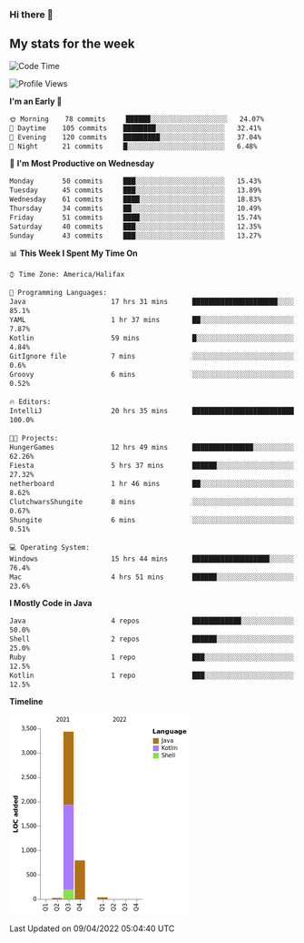 ### Hi there 👋

## My stats for the week
<!--START_SECTION:waka-->
![Code Time](http://img.shields.io/badge/Code%20Time-165%20hrs%2048%20mins-blue)

![Profile Views](http://img.shields.io/badge/Profile%20Views-0-blue)

**I'm an Early 🐤** 

```text
🌞 Morning    78 commits     ██████░░░░░░░░░░░░░░░░░░░   24.07% 
🌆 Daytime    105 commits    ████████░░░░░░░░░░░░░░░░░   32.41% 
🌃 Evening    120 commits    █████████░░░░░░░░░░░░░░░░   37.04% 
🌙 Night      21 commits     █░░░░░░░░░░░░░░░░░░░░░░░░   6.48%

```
📅 **I'm Most Productive on Wednesday** 

```text
Monday       50 commits     ███░░░░░░░░░░░░░░░░░░░░░░   15.43% 
Tuesday      45 commits     ███░░░░░░░░░░░░░░░░░░░░░░   13.89% 
Wednesday    61 commits     ████░░░░░░░░░░░░░░░░░░░░░   18.83% 
Thursday     34 commits     ██░░░░░░░░░░░░░░░░░░░░░░░   10.49% 
Friday       51 commits     ████░░░░░░░░░░░░░░░░░░░░░   15.74% 
Saturday     40 commits     ███░░░░░░░░░░░░░░░░░░░░░░   12.35% 
Sunday       43 commits     ███░░░░░░░░░░░░░░░░░░░░░░   13.27%

```


📊 **This Week I Spent My Time On** 

```text
⌚︎ Time Zone: America/Halifax

💬 Programming Languages: 
Java                     17 hrs 31 mins      █████████████████████░░░░   85.1% 
YAML                     1 hr 37 mins        ██░░░░░░░░░░░░░░░░░░░░░░░   7.87% 
Kotlin                   59 mins             █░░░░░░░░░░░░░░░░░░░░░░░░   4.84% 
GitIgnore file           7 mins              ░░░░░░░░░░░░░░░░░░░░░░░░░   0.6% 
Groovy                   6 mins              ░░░░░░░░░░░░░░░░░░░░░░░░░   0.52%

🔥 Editors: 
IntelliJ                 20 hrs 35 mins      █████████████████████████   100.0%

🐱‍💻 Projects: 
HungerGames              12 hrs 49 mins      ███████████████░░░░░░░░░░   62.26% 
Fiesta                   5 hrs 37 mins       ██████░░░░░░░░░░░░░░░░░░░   27.32% 
netherboard              1 hr 46 mins        ██░░░░░░░░░░░░░░░░░░░░░░░   8.62% 
ClutchwarsShungite       8 mins              ░░░░░░░░░░░░░░░░░░░░░░░░░   0.67% 
Shungite                 6 mins              ░░░░░░░░░░░░░░░░░░░░░░░░░   0.51%

💻 Operating System: 
Windows                  15 hrs 44 mins      ███████████████████░░░░░░   76.4% 
Mac                      4 hrs 51 mins       ██████░░░░░░░░░░░░░░░░░░░   23.6%

```

**I Mostly Code in Java** 

```text
Java                     4 repos             ████████████░░░░░░░░░░░░░   50.0% 
Shell                    2 repos             ██████░░░░░░░░░░░░░░░░░░░   25.0% 
Ruby                     1 repo              ███░░░░░░░░░░░░░░░░░░░░░░   12.5% 
Kotlin                   1 repo              ███░░░░░░░░░░░░░░░░░░░░░░   12.5%

```


**Timeline**

![Chart not found](https://raw.githubusercontent.com/lyndseyy/lyndseyy/main/charts/bar_graph.png) 


 Last Updated on 09/04/2022 05:04:40 UTC
<!--END_SECTION:waka-->